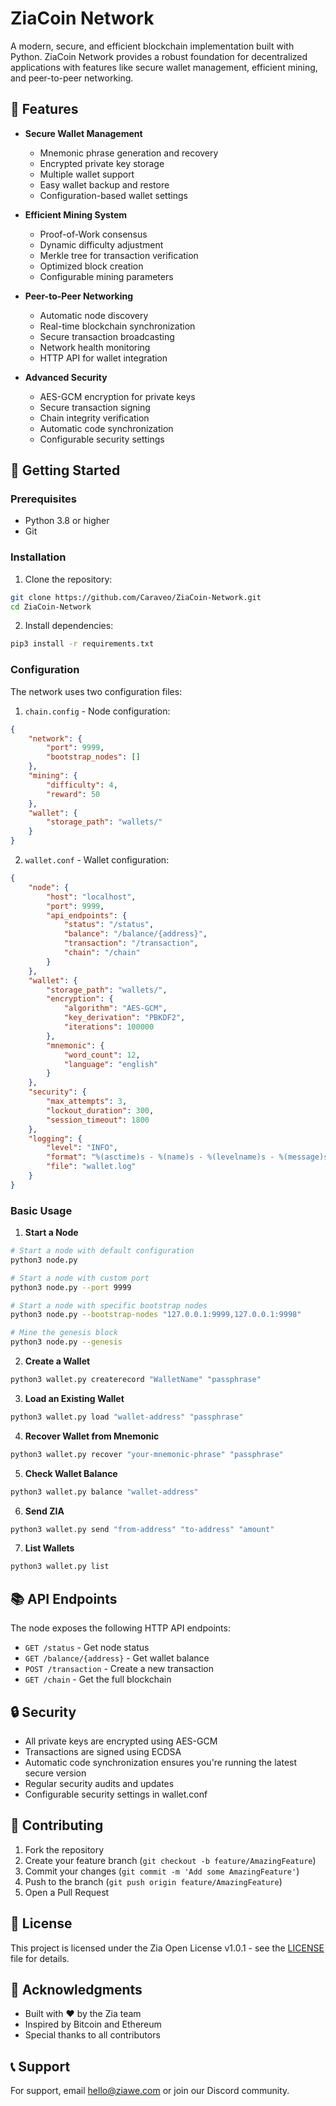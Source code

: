 # ZiaCoin Network

A modern, secure, and efficient blockchain implementation built with Python. ZiaCoin Network provides a robust foundation for decentralized applications with features like secure wallet management, efficient mining, and peer-to-peer networking.

## 🌟 Features

- **Secure Wallet Management**
  - Mnemonic phrase generation and recovery
  - Encrypted private key storage
  - Multiple wallet support
  - Easy wallet backup and restore
  - Configuration-based wallet settings

- **Efficient Mining System**
  - Proof-of-Work consensus
  - Dynamic difficulty adjustment
  - Merkle tree for transaction verification
  - Optimized block creation
  - Configurable mining parameters

- **Peer-to-Peer Networking**
  - Automatic node discovery
  - Real-time blockchain synchronization
  - Secure transaction broadcasting
  - Network health monitoring
  - HTTP API for wallet integration

- **Advanced Security**
  - AES-GCM encryption for private keys
  - Secure transaction signing
  - Chain integrity verification
  - Automatic code synchronization
  - Configurable security settings

## 🚀 Getting Started

### Prerequisites

- Python 3.8 or higher
- Git

### Installation

1. Clone the repository:
```bash
git clone https://github.com/Caraveo/ZiaCoin-Network.git
cd ZiaCoin-Network
```

2. Install dependencies:
```bash
pip3 install -r requirements.txt
```

### Configuration

The network uses two configuration files:

1. `chain.config` - Node configuration:
```json
{
    "network": {
        "port": 9999,
        "bootstrap_nodes": []
    },
    "mining": {
        "difficulty": 4,
        "reward": 50
    },
    "wallet": {
        "storage_path": "wallets/"
    }
}
```

2. `wallet.conf` - Wallet configuration:
```json
{
    "node": {
        "host": "localhost",
        "port": 9999,
        "api_endpoints": {
            "status": "/status",
            "balance": "/balance/{address}",
            "transaction": "/transaction",
            "chain": "/chain"
        }
    },
    "wallet": {
        "storage_path": "wallets/",
        "encryption": {
            "algorithm": "AES-GCM",
            "key_derivation": "PBKDF2",
            "iterations": 100000
        },
        "mnemonic": {
            "word_count": 12,
            "language": "english"
        }
    },
    "security": {
        "max_attempts": 3,
        "lockout_duration": 300,
        "session_timeout": 1800
    },
    "logging": {
        "level": "INFO",
        "format": "%(asctime)s - %(name)s - %(levelname)s - %(message)s",
        "file": "wallet.log"
    }
}
```

### Basic Usage

1. **Start a Node**
```bash
# Start a node with default configuration
python3 node.py

# Start a node with custom port
python3 node.py --port 9999

# Start a node with specific bootstrap nodes
python3 node.py --bootstrap-nodes "127.0.0.1:9999,127.0.0.1:9998"

# Mine the genesis block
python3 node.py --genesis
```

2. **Create a Wallet**
```bash
python3 wallet.py createrecord "WalletName" "passphrase"
```

3. **Load an Existing Wallet**
```bash
python3 wallet.py load "wallet-address" "passphrase"
```

4. **Recover Wallet from Mnemonic**
```bash
python3 wallet.py recover "your-mnemonic-phrase" "passphrase"
```

5. **Check Wallet Balance**
```bash
python3 wallet.py balance "wallet-address"
```

6. **Send ZIA**
```bash
python3 wallet.py send "from-address" "to-address" "amount"
```

7. **List Wallets**
```bash
python3 wallet.py list
```

## 📚 API Endpoints

The node exposes the following HTTP API endpoints:

- `GET /status` - Get node status
- `GET /balance/{address}` - Get wallet balance
- `POST /transaction` - Create a new transaction
- `GET /chain` - Get the full blockchain

## 🔒 Security

- All private keys are encrypted using AES-GCM
- Transactions are signed using ECDSA
- Automatic code synchronization ensures you're running the latest secure version
- Regular security audits and updates
- Configurable security settings in wallet.conf

## 🤝 Contributing

1. Fork the repository
2. Create your feature branch (`git checkout -b feature/AmazingFeature`)
3. Commit your changes (`git commit -m 'Add some AmazingFeature'`)
4. Push to the branch (`git push origin feature/AmazingFeature`)
5. Open a Pull Request

## 📄 License

This project is licensed under the Zia Open License v1.0.1 - see the [LICENSE](LICENSE) file for details.

## 🙏 Acknowledgments

- Built with ❤️ by the Zia team
- Inspired by Bitcoin and Ethereum
- Special thanks to all contributors

## 📞 Support

For support, email hello@ziawe.com or join our Discord community. 